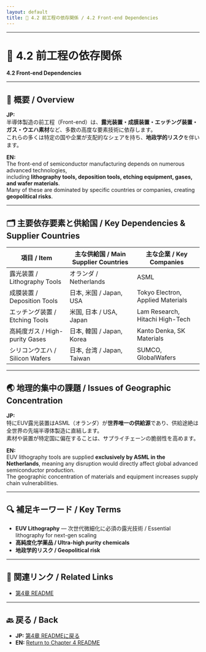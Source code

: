 ```yaml
---
layout: default
title: 🔬 4.2 前工程の依存関係 / 4.2 Front-end Dependencies
---
```


---

# 🔬 4.2 前工程の依存関係  
**4.2 Front-end Dependencies**

---

## 📜 概要 / Overview

**JP:**  
半導体製造の前工程（Front-end）は、**露光装置・成膜装置・エッチング装置・ガス・ウエハ素材**など、多数の高度な要素技術に依存します。  
これらの多くは特定の国や企業が支配的なシェアを持ち、**地政学的リスク**を伴います。

**EN:**  
The front-end of semiconductor manufacturing depends on numerous advanced technologies,  
including **lithography tools, deposition tools, etching equipment, gases, and wafer materials**.  
Many of these are dominated by specific countries or companies, creating **geopolitical risks**.

---

## 🗂 主要依存要素と供給国 / Key Dependencies & Supplier Countries

| 項目 / Item | 主な供給国 / Main Supplier Countries | 主な企業 / Key Companies |
|-------------|------------------------------------|--------------------------|
| 露光装置 / Lithography Tools | オランダ / Netherlands | ASML |
| 成膜装置 / Deposition Tools | 日本, 米国 / Japan, USA | Tokyo Electron, Applied Materials |
| エッチング装置 / Etching Tools | 米国, 日本 / USA, Japan | Lam Research, Hitachi High-Tech |
| 高純度ガス / High-purity Gases | 日本, 韓国 / Japan, Korea | Kanto Denka, SK Materials |
| シリコンウエハ / Silicon Wafers | 日本, 台湾 / Japan, Taiwan | SUMCO, GlobalWafers |

---

## 🌏 地理的集中の課題 / Issues of Geographic Concentration

**JP:**  
特にEUV露光装置はASML（オランダ）が**世界唯一の供給源**であり、供給途絶は全世界の先端半導体製造に直結します。  
素材や装置が特定国に偏在することは、サプライチェーンの脆弱性を高めます。

**EN:**  
EUV lithography tools are supplied **exclusively by ASML in the Netherlands**, meaning any disruption would directly affect global advanced semiconductor production.  
The geographic concentration of materials and equipment increases supply chain vulnerabilities.

---

## 🔍 補足キーワード / Key Terms

- **EUV Lithography** — 次世代微細化に必須の露光技術 / Essential lithography for next-gen scaling
- **高純度化学薬品 / Ultra-high purity chemicals**
- **地政学的リスク / Geopolitical risk**

---

## 🔗 関連リンク / Related Links

- [第4章 README](README.md)

---

## 🔙 戻る / Back
- **JP:** [第4章 READMEに戻る](README.md)  
- **EN:** [Return to Chapter 4 README](README.md)
